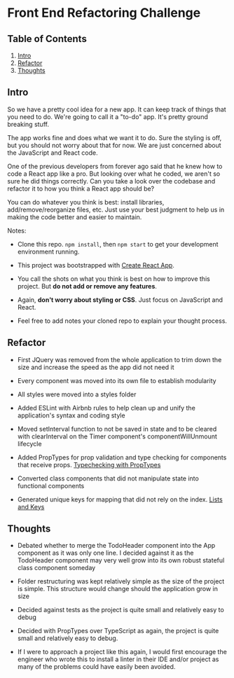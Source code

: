 
# Front End Refactoring Challenge

## Table of Contents

1. [Intro](#intro)
1. [Refactor](#refactor)
1. [Thoughts](#thoughts)

## Intro

So we have a pretty cool idea for a new app.  It can keep track of things that you need to do.
We're going to call it a "to-do" app.  It's pretty ground breaking stuff.

The app works fine and does what we want it to do. Sure the styling is off, but
you should not worry about that for now.  We are just concerned about the JavaScript and React code.

One of the previous developers from forever ago said that he knew how to code a
React app like a pro.  But looking over what he coded, we aren't so sure
he did things correctly.  Can you take a look over the codebase and refactor
it to how you think a React app should be?

You can do whatever you think is best:
install libraries, add/remove/reorganize files, etc.
Just use your best judgment to help us in making the code better and easier to maintain.

Notes:
- Clone this repo.  `npm install`, then `npm start` to get your development environment running.

- This project was bootstrapped with [Create React App](https://github.com/facebookincubator/create-react-app).

- You call the shots on what you think is best on how to improve this project.  But **do not add or remove any features**.

- Again, **don't worry about styling or CSS**. Just focus on JavaScript and React.

- Feel free to add notes your cloned repo to explain your thought process.

## Refactor

- First JQuery was removed from the whole application to trim down the size and increase the speed as the app did not need it

- Every component was moved into its own file to establish modularity

- All styles were moved into a styles folder

- Added ESLint with Airbnb rules to help clean up and unify the application's syntax and coding style

- Moved setInterval function to not be saved in state and to be cleared with clearInterval on the Timer component's componentWillUnmount lifecycle

- Added PropTypes for prop validation and type checking for components that receive props. [Typechecking with PropTypes](https://reactjs.org/docs/typechecking-with-proptypes.html)

- Converted class components that did not manipulate state into functional components

- Generated unique keys for mapping that did not rely on the index. [Lists and Keys](https://reactjs.org/docs/lists-and-keys.html)

## Thoughts

- Debated whether to merge the TodoHeader component into the App component as it was only one line.  I decided against it as the TodoHeader component may very well grow into its own robust stateful class component someday

- Folder restructuring was kept relatively simple as the size of the project is simple.  This structure would change should the application grow in size

- Decided against tests as the project is quite small and relatively easy to debug

- Decided with PropTypes over TypeScript as again, the project is quite small and relatively easy to debug.

- If I were to approach a project like this again, I would first encourage the engineer who wrote this to install a linter in their IDE and/or project as many of the problems could have easily been avoided.

